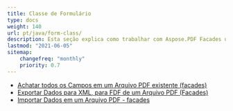 ```yaml
---
title: Classe de Formulário
type: docs
weight: 140
url: pt/java/form-class/
description: Esta seção explica como trabalhar com Aspose.PDF Facades usando a Classe de Formulário.
lastmod: "2021-06-05"
sitemap:
    changefreq: "monthly"
    priority: 0.7
---
```


- [Achatar todos os Campos em um Arquivo PDF existente (facades)](/pdf/java/flatten-all-fields/)
- [Exportar Dados para XML, para FDF de um Arquivo PDF (Facades)](/pdf/java/export-data-into-a-pdf-file-facades/)
- [Importar Dados em um Arquivo PDF - facades](/pdf/java/import-data-into-a-pdf-file-facades/)